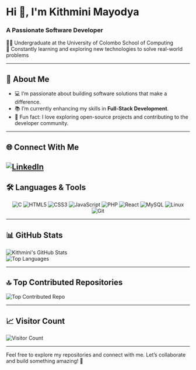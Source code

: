 # Hi 👋, I'm Kithmini Mayodya  
### A Passionate Software Developer  
👨‍💻 Undergraduate at the University of Colombo School of Computing  
🌱 Constantly learning and exploring new technologies to solve real-world problems  

---

## 🚀 About Me  
- 💻 I’m passionate about building software solutions that make a difference.  
- 📚 I’m currently enhancing my skills in **Full-Stack Development**.  
- 🎯 Fun fact: I love exploring open-source projects and contributing to the developer community.  

---

## 🌐 Connect With Me  
[![LinkedIn](https://img.shields.io/badge/-LinkedIn-blue?style=for-the-badge&logo=Linkedin&logoColor=white)](https://www.linkedin.com/in/kithmini-herath-584250286)  
---

## 🛠️ Languages & Tools  
<p align="center">
  <img src="https://img.shields.io/badge/-C-A8B9CC?style=for-the-badge&logo=c&logoColor=white" alt="C" />
  <img src="https://img.shields.io/badge/-HTML5-E34F26?style=for-the-badge&logo=html5&logoColor=white" alt="HTML5" />
  <img src="https://img.shields.io/badge/-CSS3-1572B6?style=for-the-badge&logo=css3&logoColor=white" alt="CSS3" />
  <img src="https://img.shields.io/badge/-JavaScript-F7DF1E?style=for-the-badge&logo=javascript&logoColor=black" alt="JavaScript" />
  <img src="https://img.shields.io/badge/-PHP-777BB4?style=for-the-badge&logo=php&logoColor=white" alt="PHP" />
  <img src="https://img.shields.io/badge/-React-61DAFB?style=for-the-badge&logo=react&logoColor=black" alt="React" />
  <img src="https://img.shields.io/badge/-MySQL-4479A1?style=for-the-badge&logo=mysql&logoColor=white" alt="MySQL" />
  <img src="https://img.shields.io/badge/-Linux-FCC624?style=for-the-badge&logo=linux&logoColor=black" alt="Linux" />
  <img src="https://img.shields.io/badge/-Git-F05032?style=for-the-badge&logo=git&logoColor=white" alt="Git" />
</p>

---

## 📊 GitHub Stats  
![Kithmini's GitHub Stats](https://github-readme-stats.vercel.app/api?username=kithmini11&theme=dark&hide_border=false&include_all_commits=true&count_private=true&show_icons=true)  
![Top Languages](https://github-readme-stats.vercel.app/api/top-langs/?username=kithmini11&theme=dark&hide_border=false&layout=compact)  

---

## 🔝 Top Contributed Repositories  
![Top Contributed Repo](https://github-contributor-stats.vercel.app/api?username=kithmini11&limit=5&theme=dark&combine_all_yearly_contributions=true)  

---

## 📈 Visitor Count  
![Visitor Count](https://visitcount.itsvg.in/api?id=kithmini11&icon=0&color=0)  

---

Feel free to explore my repositories and connect with me. Let’s collaborate and build something amazing! 🚀
